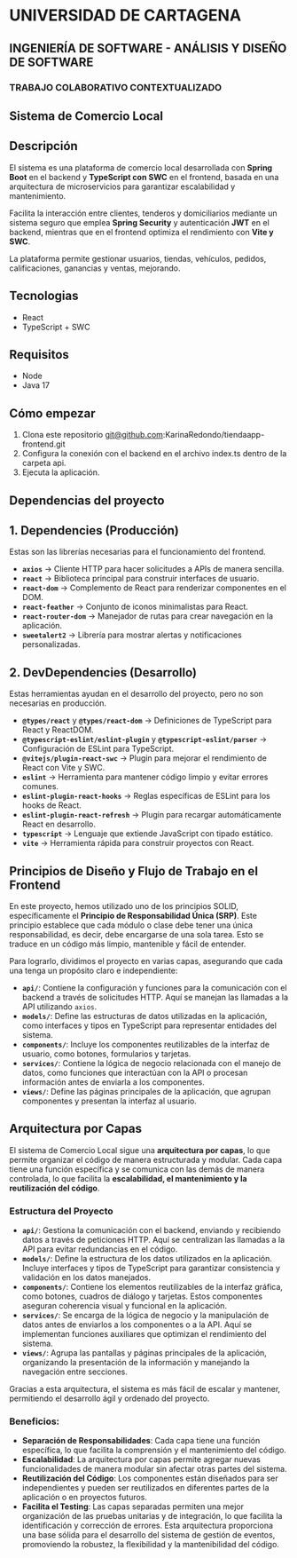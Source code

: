 # UNIVERSIDAD DE CARTAGENA
## INGENIERÍA DE SOFTWARE - ANÁLISIS Y DISEÑO DE SOFTWARE
### TRABAJO COLABORATIVO CONTEXTUALIZADO

## Sistema de Comercio Local

## Descripción

El sistema es una plataforma de comercio local desarrollada con **Spring Boot** en el backend y **TypeScript con SWC** en el frontend, basada en una arquitectura de microservicios para garantizar escalabilidad y mantenimiento.  

Facilita la interacción entre clientes, tenderos y domiciliarios mediante un sistema seguro que emplea **Spring Security** y autenticación **JWT** en el backend, mientras que en el frontend optimiza el rendimiento con **Vite y SWC**.  

La plataforma permite gestionar usuarios, tiendas, vehículos, pedidos, calificaciones, ganancias y ventas, mejorando.

## Tecnologias
- React
- TypeScript + SWC

## Requisitos
-   Node
-   Java 17

## Cómo empezar
1. Clona este repositorio git@github.com:KarinaRedondo/tiendaapp-frontend.git
2. Configura la conexión con el backend en el archivo index.ts dentro de la carpeta api. 
3. Ejecuta la aplicación.


## Dependencias del proyecto

## 1. Dependencies (Producción)  
Estas son las librerías necesarias para el funcionamiento del frontend.  

- **`axios`** → Cliente HTTP para hacer solicitudes a APIs de manera sencilla.  
- **`react`** → Biblioteca principal para construir interfaces de usuario.  
- **`react-dom`** → Complemento de React para renderizar componentes en el DOM.  
- **`react-feather`** → Conjunto de iconos minimalistas para React.  
- **`react-router-dom`** → Manejador de rutas para crear navegación en la aplicación.  
- **`sweetalert2`** → Librería para mostrar alertas y notificaciones personalizadas.  


## 2. DevDependencies (Desarrollo)  
Estas herramientas ayudan en el desarrollo del proyecto, pero no son necesarias en producción.  

- **`@types/react`** y **`@types/react-dom`** → Definiciones de TypeScript para React y ReactDOM.  
- **`@typescript-eslint/eslint-plugin`** y **`@typescript-eslint/parser`** → Configuración de ESLint para TypeScript.  
- **`@vitejs/plugin-react-swc`** → Plugin para mejorar el rendimiento de React con Vite y SWC.  
- **`eslint`** → Herramienta para mantener código limpio y evitar errores comunes.  
- **`eslint-plugin-react-hooks`** → Reglas específicas de ESLint para los hooks de React.  
- **`eslint-plugin-react-refresh`** → Plugin para recargar automáticamente React en desarrollo.  
- **`typescript`** → Lenguaje que extiende JavaScript con tipado estático.  
- **`vite`** → Herramienta rápida para construir proyectos con React.


## Principios de Diseño y Flujo de Trabajo en el Frontend  

En este proyecto, hemos utilizado uno de los principios SOLID, específicamente el **Principio de Responsabilidad Única (SRP)**. Este principio establece que cada módulo o clase debe tener una única responsabilidad, es decir, debe encargarse de una sola tarea. Esto se traduce en un código más limpio, mantenible y fácil de entender.  

Para lograrlo, dividimos el proyecto en varias capas, asegurando que cada una tenga un propósito claro e independiente:  

- **`api/`**: Contiene la configuración y funciones para la comunicación con el backend a través de solicitudes HTTP. Aquí se manejan las llamadas a la API utilizando `axios`.  
- **`models/`**: Define las estructuras de datos utilizadas en la aplicación, como interfaces y tipos en TypeScript para representar entidades del sistema.  
- **`components/`**: Incluye los componentes reutilizables de la interfaz de usuario, como botones, formularios y tarjetas.  
- **`services/`**: Contiene la lógica de negocio relacionada con el manejo de datos, como funciones que interactúan con la API o procesan información antes de enviarla a los componentes.  
- **`views/`**: Define las páginas principales de la aplicación, que agrupan componentes y presentan la interfaz al usuario.  


 ## Arquitectura por Capas  

El sistema de Comercio Local sigue una **arquitectura por capas**, lo que permite organizar el código de manera estructurada y modular. Cada capa tiene una función específica y se comunica con las demás de manera controlada, lo que facilita la **escalabilidad, el mantenimiento y la reutilización del código**.  

### Estructura del Proyecto  

- **`api/`**: Gestiona la comunicación con el backend, enviando y recibiendo datos a través de peticiones HTTP. Aquí se centralizan las llamadas a la API para evitar redundancias en el código.  
- **`models/`**: Define la estructura de los datos utilizados en la aplicación. Incluye interfaces y tipos de TypeScript para garantizar consistencia y validación en los datos manejados.  
- **`components/`**: Contiene los elementos reutilizables de la interfaz gráfica, como botones, cuadros de diálogo y tarjetas. Estos componentes aseguran coherencia visual y funcional en la aplicación.  
- **`services/`**: Se encarga de la lógica de negocio y la manipulación de datos antes de enviarlos a los componentes o a la API. Aquí se implementan funciones auxiliares que optimizan el rendimiento del sistema.  
- **`views/`**: Agrupa las pantallas y páginas principales de la aplicación, organizando la presentación de la información y manejando la navegación entre secciones.  

Gracias a esta arquitectura, el sistema es más fácil de escalar y mantener, permitiendo el desarrollo ágil y ordenado del proyecto.  


### Beneficios: 
- **Separación de Responsabilidades**: Cada capa tiene una función específica, lo que facilita la comprensión y el mantenimiento del código. 
- **Escalabilidad**: La arquitectura por capas permite agregar nuevas funcionalidades de manera modular sin afectar otras partes del sistema. 
- **Reutilización del Código**: Los componentes están diseñados para ser independientes y pueden ser reutilizados en diferentes partes de la aplicación o en proyectos futuros. 
- **Facilita el Testing**: Las capas separadas permiten una mejor organización de las pruebas unitarias y de integración, lo que facilita la identificación y corrección de errores. Esta arquitectura proporciona una base sólida para el desarrollo del sistema de gestión de eventos, promoviendo la robustez, la flexibilidad y la mantenibilidad del código.
 



